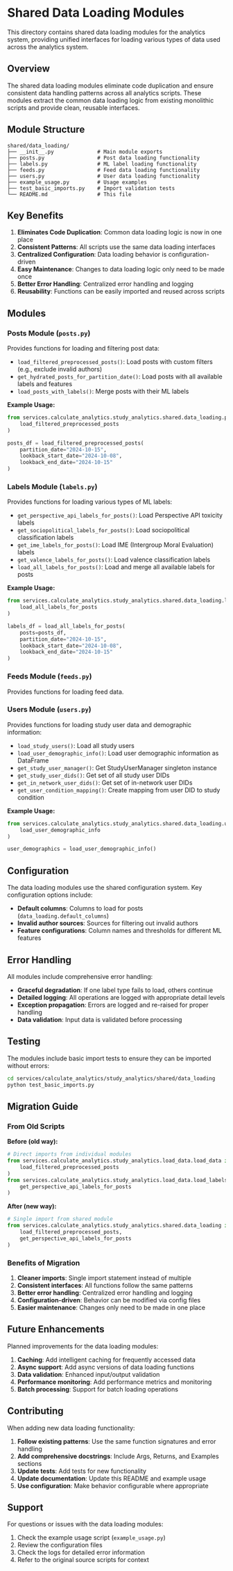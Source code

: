 # Shared Data Loading Modules

This directory contains shared data loading modules for the analytics system, providing unified interfaces for loading various types of data used across the analytics system.

## Overview

The shared data loading modules eliminate code duplication and ensure consistent data handling patterns across all analytics scripts. These modules extract the common data loading logic from existing monolithic scripts and provide clean, reusable interfaces.

## Module Structure

```
shared/data_loading/
├── __init__.py              # Main module exports
├── posts.py                 # Post data loading functionality
├── labels.py                # ML label loading functionality
├── feeds.py                 # Feed data loading functionality
├── users.py                 # User data loading functionality
├── example_usage.py         # Usage examples
├── test_basic_imports.py    # Import validation tests
└── README.md                # This file
```

## Key Benefits

1. **Eliminates Code Duplication**: Common data loading logic is now in one place
2. **Consistent Patterns**: All scripts use the same data loading interfaces
3. **Centralized Configuration**: Data loading behavior is configuration-driven
4. **Easy Maintenance**: Changes to data loading logic only need to be made once
5. **Better Error Handling**: Centralized error handling and logging
6. **Reusability**: Functions can be easily imported and reused across scripts

## Modules

### Posts Module (`posts.py`)

Provides functions for loading and filtering post data:

- `load_filtered_preprocessed_posts()`: Load posts with custom filters (e.g., exclude invalid authors)
- `get_hydrated_posts_for_partition_date()`: Load posts with all available labels and features
- `load_posts_with_labels()`: Merge posts with their ML labels

**Example Usage:**
```python
from services.calculate_analytics.study_analytics.shared.data_loading.posts import (
    load_filtered_preprocessed_posts
)

posts_df = load_filtered_preprocessed_posts(
    partition_date="2024-10-15",
    lookback_start_date="2024-10-08",
    lookback_end_date="2024-10-15"
)
```

### Labels Module (`labels.py`)

Provides functions for loading various types of ML labels:

- `get_perspective_api_labels_for_posts()`: Load Perspective API toxicity labels
- `get_sociopolitical_labels_for_posts()`: Load sociopolitical classification labels
- `get_ime_labels_for_posts()`: Load IME (Intergroup Moral Evaluation) labels
- `get_valence_labels_for_posts()`: Load valence classification labels
- `load_all_labels_for_posts()`: Load and merge all available labels for posts

**Example Usage:**
```python
from services.calculate_analytics.study_analytics.shared.data_loading.labels import (
    load_all_labels_for_posts
)

labels_df = load_all_labels_for_posts(
    posts=posts_df,
    partition_date="2024-10-15",
    lookback_start_date="2024-10-08",
    lookback_end_date="2024-10-15"
)
```

### Feeds Module (`feeds.py`)

Provides functions for loading feed data.

### Users Module (`users.py`)

Provides functions for loading study user data and demographic information:

- `load_study_users()`: Load all study users
- `load_user_demographic_info()`: Load user demographic information as DataFrame
- `get_study_user_manager()`: Get StudyUserManager singleton instance
- `get_study_user_dids()`: Get set of all study user DIDs
- `get_in_network_user_dids()`: Get set of in-network user DIDs
- `get_user_condition_mapping()`: Create mapping from user DID to study condition

**Example Usage:**
```python
from services.calculate_analytics.study_analytics.shared.data_loading.users import (
    load_user_demographic_info
)

user_demographics = load_user_demographic_info()
```

## Configuration

The data loading modules use the shared configuration system. Key configuration options include:

- **Default columns**: Columns to load for posts (`data_loading.default_columns`)
- **Invalid author sources**: Sources for filtering out invalid authors
- **Feature configurations**: Column names and thresholds for different ML features

## Error Handling

All modules include comprehensive error handling:

- **Graceful degradation**: If one label type fails to load, others continue
- **Detailed logging**: All operations are logged with appropriate detail levels
- **Exception propagation**: Errors are logged and re-raised for proper handling
- **Data validation**: Input data is validated before processing

## Testing

The modules include basic import tests to ensure they can be imported without errors:

```bash
cd services/calculate_analytics/study_analytics/shared/data_loading
python test_basic_imports.py
```

## Migration Guide

### From Old Scripts

**Before (old way):**
```python
# Direct imports from individual modules
from services.calculate_analytics.study_analytics.load_data.load_data import (
    load_filtered_preprocessed_posts
)
from services.calculate_analytics.study_analytics.load_data.load_labels import (
    get_perspective_api_labels_for_posts
)
```

**After (new way):**
```python
# Single import from shared module
from services.calculate_analytics.study_analytics.shared.data_loading import (
    load_filtered_preprocessed_posts,
    get_perspective_api_labels_for_posts
)
```

### Benefits of Migration

1. **Cleaner imports**: Single import statement instead of multiple
2. **Consistent interfaces**: All functions follow the same patterns
3. **Better error handling**: Centralized error handling and logging
4. **Configuration-driven**: Behavior can be modified via config files
5. **Easier maintenance**: Changes only need to be made in one place

## Future Enhancements

Planned improvements for the data loading modules:

1. **Caching**: Add intelligent caching for frequently accessed data
2. **Async support**: Add async versions of data loading functions
3. **Data validation**: Enhanced input/output validation
4. **Performance monitoring**: Add performance metrics and monitoring
5. **Batch processing**: Support for batch loading operations

## Contributing

When adding new data loading functionality:

1. **Follow existing patterns**: Use the same function signatures and error handling
2. **Add comprehensive docstrings**: Include Args, Returns, and Examples sections
3. **Update tests**: Add tests for new functionality
4. **Update documentation**: Update this README and example usage
5. **Use configuration**: Make behavior configurable where appropriate

## Support

For questions or issues with the data loading modules:

1. Check the example usage script (`example_usage.py`)
2. Review the configuration files
3. Check the logs for detailed error information
4. Refer to the original source scripts for context

